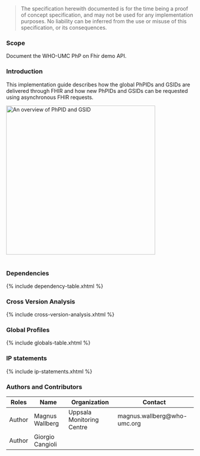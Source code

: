 
  <blockquote class="stu-note">
    <p>The specification herewith documented is for the time being a proof of concept specification, and may not be used for any implementation purposes. 
    No liability can be inferred from the use or misuse of this specification, or its consequences.</p>
  </blockquote>


### Scope

Document the WHO-UMC PhP on Fhir demo API.

### Introduction

This implementation guide describes how the global PhPIDs and GSIDs are delivered through FHIR and how new PhPIDs and GSIDs can be requested using asynchronous FHIR requests.

<img height="400" src="Overview.png" alt="An overview of PhPID and GSID"/><br/><br/>

### Dependencies

{% include dependency-table.xhtml %}


### Cross Version Analysis

{% include cross-version-analysis.xhtml %}

### Global Profiles

{% include globals-table.xhtml %}

### IP statements

{% include ip-statements.xhtml %}


### Authors and Contributors

<table>
<thead>
<tr class="header">
<th>Roles</th>
<th>Name</th>
<th>Organization</th>
<th>Contact</th>
</tr>
</thead>
<tbody>
<tr class="odd">
<td>Author</td>
<td>Magnus Wallberg</td>
<td>Uppsala Monitoring Centre</td>
<td>magnus.wallberg@who-umc.org</td>
</tr><tr class="even">
<td>Author</td>
<td>Giorgio Cangioli</td>
<td></td>
<td></td>
</tr></tbody>
</table>
